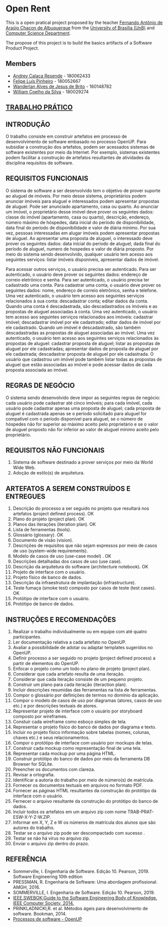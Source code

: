 # Open Rent

This is a open pratical project proposed by the teacher [Fernando Antônio de Araújo Chacon de Albuquerque]( http://lattes.cnpq.br/0766291598953512) from the [University of Brasília (UnB)](https://www.unb.br/) and [Computer Science Department](https://cic.unb.br/).

The propose of this project is to build the basics artifacts of a Software Product Project.

## Members

* [Andrey Calaca Resende](https://github.com/andreyresende) - 180062433
* [Felipe Luís Pinheiro](https://github.com/flpinheiro) - 180052667
* [Wanderlan Alves de Jesus de Brito](https://github.com/Wander-lan) - 160148782
* [William Coelho da Silva](https://github.com/Williamcs1400) - 180029274

## [TRABALHO PRÁTICO](https://github.com/flpinheiro/ProjetoES/raw/master/SW-TRABALHO-PR%C3%81TICO.pdf)

## INTRODUÇÃO

O trabalho consiste em construir artefatos em processo de desenvolvimento de software embasado no processo OpenUP. Para subsidiar a construção dos artefatos, podem ser acessados sistemas de software existentes por meio da Internet. Por exemplo, sistemas existentes podem facilitar a construção de artefatos resultantes de atividades da disciplina requisitos
de software.

## REQUISITOS FUNCIONAIS

O sistema de software a ser desenvolvido tem o objetivo de prover suporte ao aluguel de imóveis. Por meio desse
sistema, proprietários podem anunciar imóveis para aluguel e interessados podem apresentar propostas de aluguel. Pode
ser anunciado apartamento, casa ou quarto. Ao anunciar um imóvel, o proprietário desse imóvel deve prover os
seguintes dados: classe do imóvel (apartamento, casa ou quarto), descrição, endereço, número máximo de hóspedes,
data inicial do período de disponibilidade, data final do período de disponibilidade e valor de diária mínimo. Por sua
vez, pessoas interessadas em alugar imóveis podem apresentar propostas de aluguel. Ao apresentar uma proposta de
aluguel, o interessado deve prover os seguintes dados: data inícial do período de aluguel, dada final do período de
aluguel, numero de hospedes e valor de diária proposto. Por meio do sistema sendo desenvolvido, qualquer usuário tem
acesso aos seguintes serviços: listar imóveis disponíveis, apresentar dados de imóvel.

Para acessar outros serviços, o usuário precisa ser autenticado. Para ser autenticado, o usuário deve prover os seguintes
dados: endereço de correio eletrônico e senha. Para ser autenticado, o usuário precisa ter cadastrado uma conta. Para
cadastrar uma conta, o usuário deve prover os seguintes dados: nome, endereço de correio eletrônico, senha e telefone.
Uma vez autenticado, o usuário tem acesso aos seguintes serviços relacionados à sua conta: descadastrar conta; editar
dados da conta. Quando uma conta é descadastrada, são descadastrados os imóveis e as propostas de aluguel associadas
à conta. Uma vez autenticado, o usuário tem acesso aos seguintes serviços relacionados aos imóveis: cadastrar imóvel;
descadastrar imóvel por ele cadastrado; editar dados de imóvel por ele cadastrado. Quando um imóvel é descadastrado,
são também descadastradas as propostas de aluguel associadas ao imóvel. Uma vez autenticado, o usuário tem acesso
aos seguintes serviços relacionados às propostas de aluguel: cadastrar proposta de aluguel; listar as propostas de aluguel
por ele cadastradas; apresentar dados de proposta de aluguel por ele cadastrada; descadastrar proposta de aluguel por
ele cadastrada. O usuário que cadastrou um imóvel pode também listar todas as propostas de aluguel que estão
associadas ao imóvel e pode acessar dados de cada proposta associada ao imóvel.

## REGRAS DE NEGÓCIO

O sistema sendo desenvolvido deve impor as seguintes regras de negócio: cada usuário pode cadastrar até cinco
imóveis; para cada imóvel, cada usuário pode cadastrar apenas uma proposta de aluguel; cada proposta de aluguel é
cadastrada apenas se o período solicitado para aluguel for compatível com o período disponível para aluguel, se o
número de hóspedes não for superior ao máximo aceito pelo proprietário e se o valor de aluguel proposto não for
inferior ao valor de aluguel mínimo aceito pelo proprietário.

## REQUISITOS NÃO FUNCIONAIS

1. Sistema de software destinado a prover serviços por meio da World Wide Web.
2. Adoção de estilo(s) de arquitetura.

## ARTEFATOS A SEREM CONSTRUÍDOS E ENTREGUES

1. Descrição do processo a ser seguido no projeto que resultará nos artefatos (project defined process). OK
2. Plano do projeto (project plan). OK
3. Planos das iterações (iteration plan). OK
4. Lista de ferramentas (tools).
5. Glossário (glossary). OK
6. Documento de visão (vision).
7. Descrições de requisitos que não sejam expressos por meio de casos de uso (system-wide requirements).
8. Modelo de casos de uso (use-case model) . OK
9. Descrições detalhadas dos casos de uso (use case).
10. Descrição da arquitetura do software (architecture notebook). OK
11. Projeto de interface com o usuário.
12. Projeto físico de banco de dados.
13. Descrição da infraestrutura de implantação (infrastructure).
14. Teste fumaça (smoke test) composto por casos de teste (test cases). OK
15. Protótipo de interface com o usuário.
16. Protótipo de banco de dados.

## INSTRUÇÕES E RECOMENDAÇÕES

1. Realizar o trabalho individualmente ou em equipe com até quatro participantes.
2. Ler documentação relativa a cada artefato no OpenUP.
3. Avaliar a possibilidade de adotar ou adaptar templates sugeridos no OpenUP.
4. Definir processo a ser seguido no projeto (project defined process) a partir de elementos do OpenUP.
5. Enfocar o projeto como um todo no plano de projeto (project plan).
6. Considerar que cada artefato resulta de uma iteração.
7. Considerar que cada iteração consiste de um pequeno projeto.
8. Construir um plano para cada iteração (iteraction plan).
9. Incluir descrições resumidas das ferramentas na lista de ferramentas.
10. Compor o glossário por definições de termos no domínio da aplicação.
11. Compor o modelo de casos de uso por diagramas (atores, casos de uso etc.) e por descrições textuais de atores.
12. Representar projeto de interface com o usuário por storyboard composto por wireframes.
13. Constuir cada wireframe como esboço simples de tela.
14. Representar o projeto físico do banco de dados por diagrama e texto.
15. Incluir no projeto físico informação sobre tabelas (nomes, colunas, chaves etc.) e seus relacionamentos.
16. Compor o protótipo de interface com usuário por mockups de telas.
17. Construir cada mockup como representação final de uma tela.
18. Representar cada mockup por uma página HTML.
19. Construir protótipo do banco de dados por meio da ferramenta DB Browser for SQLite.
20. Preencher os documentos com clareza.
21. Revisar a ortografia.
22. Identificar a autoria do trabalho por meio de número(s) de matrícula.
23. Fornecer os documentos textuais em arquivos no formato PDF.
24. Fornecer as páginas HTML resultantes da construção do protótipo da interface com o usuário.
25. Fernecer o arquivo resultante da construção do protótipo do banco de dados.
26. Incluir todos os artefatos em um arquivo zip com nome TRAB-PRAT-ESW-X-Y-Z-W.ZIP.
27. Informar em X, Y, Z e W os números de matrícula dos alunos que são autores do trabalho.
28. Testar se o arquivo zip pode ser descompactado com sucesso .
29. Testar se não há vírus no arquivo zip.
30. Enviar o arquivo zip dentro do prazo.

## REFERÊNCIA

* Sommerville, I. Engenharia de Software. Edição 10. Pearson, 2019. Software Engineering 10th edition
* PRESSMAN, R. Engenharia de Software: Uma abordagem profissional. AMGH, 2016.
* SOMMERVILLE, I. Engenharia de Software. Edição 10. Pearson, 2019.
* [IEEE.SWEBOK:Guide to the Software Engineering Body of Knowledge. IEEE Computer Society, 2014.](https://www.computer.org/education/bodies-of-knowledge/software-engineering)
* PRINKLADNICKI,R. et al. Métodos ágeis para desenvolvimento de software. Bookman, 2014.
* [Processos de software - OpenUP](https://www.eclipse.org/epf/downloads/configurations/pubconfig_downloads.php)
